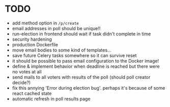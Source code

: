 # TODO

- add method option in `/p/create`
- email addresses in poll should be unique!!
- run-election in frontend should wait if task didn't complete in time
- security hardening
- production Dockerfile
- move email bodies to some kind of templates...
- save future Celery tasks somewhere so it can survive reset
- it should be possible to pass email configuration to the Docker image!
- define & implement behavior when deadline is reached but there were no votes at all
- send mails to all voters with results of the poll (should poll creator decide?)
- fix this annying 'Error during election bug'. perhaps it's because of some react cached state
- automatic refresh in poll results page
